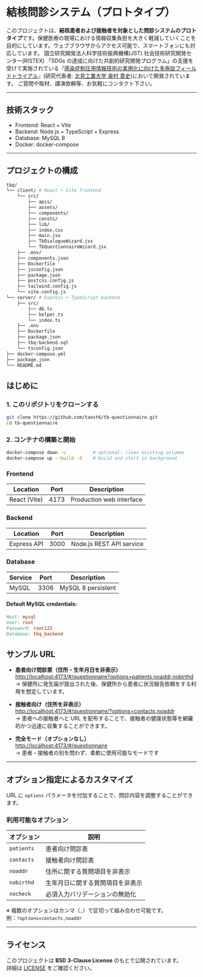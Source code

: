 # 結核問診システム（プロトタイプ）

このプロジェクトは、**結核患者および接触者を対象とした問診システムのプロトタイプ**です。保健医療の現場における情報収集負担を大きく軽減していくことを目的にしています。ウェブブラウザからアクセス可能で、スマートフォンにも対応しています。
国立研究開発法人科学技術振興機構(JST) 社会技術研究開発センター(RISTEX) 「SDGs の達成に向けた共創的研究開発プログラム」の支援を受けて実施されている『[感染症制圧用情報技術の実用化に向けた多施設フィールドトライアル](https://www.jst.go.jp/ristex/solve/project/solution/solution23_okumurapj.html)』(研究代表者: [北見工業大学 奥村 貴史](tokumura@mail.kitami-it.ac.jp))において開発されています。
ご質問や取材、講演依頼等、お気軽にコンタクト下さい。

---

## 技術スタック

- Frontend: React + Vite
- Backend: Node.js + TypeScript + Express
- Database: MySQL 8
- Docker: docker-compose

---

## プロジェクトの構成

```bash
tbq/
└── client/ # React + Vite frontend
    └── src/
        ├── apis/
        ├── assets/
        ├── components/
        ├── consts/
        ├── lib/
        ├── index.css
        ├── main.jsx
        ├── TbDialogueWizard.jsx
        └── TbQuestionnaireWizard.jsx
    ├── .env/
    ├── components.json
    ├── Dockerfile
    ├── jsconfig.json
    ├── package.json
    ├── postcss.config.js
    ├── tailwind.config.js
    └── vite.config.js
└── server/ # Express + TypeScript backend
    ├── src/
        ├── db.ts
        ├── helper.ts
        └── index.ts
    ├── .env
    ├── Dockerfile
    ├── package.json
    ├── tbq-backend.sql
    └── tsconfig.json
├── docker-compose.yml
├── package.json
└── README.md
```

## はじめに

### 1. このリポジトリをクローンする

```bash
git clone https://github.com/taost6/tb-questionnaire.git
cd tb-questionnaire
```

### 2. コンテナの構築と開始

```bash
docker-compose down -v          # optional: clean existing volumes
docker-compose up --build -d    # build and start in background
```

### Frontend

| Location     | Port | Description              |
| ------------ | ---- | ------------------------ |
| React (Vite) | 4173 | Production web interface |

### Backend

| Location    | Port | Description              |
| ----------- | ---- | ------------------------ |
| Express API | 3000 | Node.js REST API service |

### Database

| Service | Port | Description        |
| ------- | ---- | ------------------ |
| MySQL   | 3306 | MySQL 8 persistent |

#### Default MySQL credentials:

```makefile
Host: mysql
User: root
Password: root123
Database: tbq_backend
```

## サンプル URL

- **患者向け問診票（住所・生年月日を非表示）**  
  [http://localhost:4173/#/questionnaire?options=patients,noaddr,nobirthd](http://localhost:4173/#/questionnaire?options=patients,noaddr,nobirthd)  
  → 保健所に発生届が提出された後、保健所から患者に状況報告依頼をする利用を想定しています。

- **接触者向け（住所を非表示）**  
  [http://localhost:4173/#/questionnaire/?options=contacts,noaddr](http://localhost:4173/#/questionnaire?options=contacts,noaddr)  
  → 患者への接触者へと URL を配布することで、接触者の健康状態等を網羅的かつ迅速に収集することができます。

- **完全モード（オプションなし）**  
  [http://localhost:4173/#/questionnaire](http://localhost:4173/#/questionnaire)  
  → 患者・接触者の別を問わず、柔軟に使用可能なモードです

---

## オプション指定によるカスタマイズ

URL に `options` パラメータを付加することで、問診内容を調整することができます。

### 利用可能なオプション

| オプション | 説明                             |
| ---------- | -------------------------------- |
| `patients` | 患者向け問診表                   |
| `contacts` | 接触者向け問診表                 |
| `noaddr`   | 住所に関する質問項目を非表示     |
| `nobirthd` | 生年月日に関する質問項目を非表示 |
| `nocheck`  | 必須入力バリデーションの無効化   |

※ 複数のオプションはカンマ（`,`）で区切って組み合わせ可能です。  
例：`?options=contacts,noaddr`

---

## ライセンス

このプロジェクトは **BSD 3-Clause License** のもとで公開されています。  
詳細は [LICENSE](https://github.com/taost6/tb-questionnaire/blob/main/LICENSE) をご確認ください。
